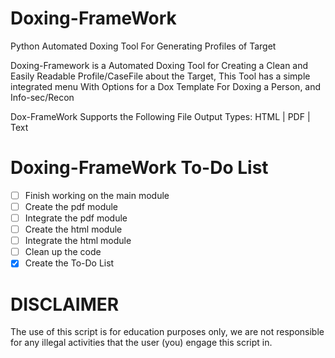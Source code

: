 # Doxing-FrameWork

Python Automated Doxing Tool For Generating Profiles of Target 


Doxing-Framework is a Automated Doxing Tool for Creating a Clean and Easily Readable Profile/CaseFile about the Target, 
This Tool has a simple integrated menu With Options for a Dox Template For Doxing a Person, and Info-sec/Recon

Dox-FrameWork Supports the Following File Output Types: HTML | PDF | Text


# Doxing-FrameWork To-Do List

- [ ] Finish working on the main module
- [ ] Create the pdf module
- [ ] Integrate the pdf module
- [ ] Create the html module
- [ ] Integrate the html module
- [ ] Clean up the code
- [x] Create the To-Do List

# DISCLAIMER

The use of this script is for education purposes only, we are not responsible for any illegal activities that the user (you) engage this script in.
